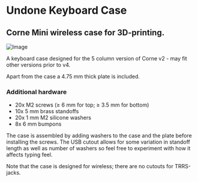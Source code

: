 # Undone Keyboard Case
## Corne Mini wireless case for 3D-printing.

![Image](https://github.com/user-attachments/assets/562c380a-45e8-4971-8b7f-e42cf9081746)

A keyboard case designed for the 5 column version of Corne v2 - may fit other versions prior to v4.

Apart from the case a 4.75 mm thick plate is included.

### Additional hardware
- 20x M2 screws (≥ 6 mm for top; ≥ 3.5 mm for bottom)
- 10x 5 mm  brass standoffs
- 20x 1 mm M2 silicone washers
- 8x 6 mm bumpons

The case is assembled by adding washers to the case and the plate before installing the screws. The USB cutout allows for some variation in standoff length as well as number of washers so feel free to experiment with how it affects typing feel.

Note that the case is designed for wireless; there are no cutouts for TRRS-jacks.
